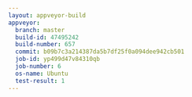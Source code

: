 ```yaml
---
layout: appveyor-build
appveyor:
  branch: master
  build-id: 47495242
  build-number: 657
  commit: b09b7c3a214387da5b7df25f0a094dee942cb501
  job-id: yp499d47v84310qb
  job-number: 6
  os-name: Ubuntu
  test-result: 1
---
```

